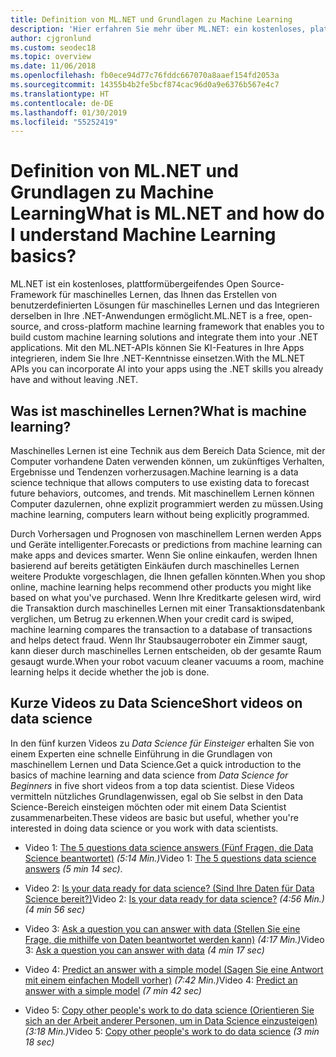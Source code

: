 ```yaml
---
title: Definition von ML.NET und Grundlagen zu Machine Learning
description: 'Hier erfahren Sie mehr über ML.NET: ein kostenloses, plattformübergreifendes Open Source-Framework für maschinelles Lernen, das Ihnen das Erstellen benutzerdefinierter Lösungen für maschinelles Lernen und das Integrieren derselben in Ihre .NET-Anwendungen ermöglicht.'
author: cjgronlund
ms.custom: seodec18
ms.topic: overview
ms.date: 11/06/2018
ms.openlocfilehash: fb0ece94d77c76fddc667070a8aaef154fd2053a
ms.sourcegitcommit: 14355b4b2fe5bcf874cac96d0a9e6376b567e4c7
ms.translationtype: HT
ms.contentlocale: de-DE
ms.lasthandoff: 01/30/2019
ms.locfileid: "55252419"
---
```

# <a name="what-is-mlnet-and-how-do-i-understand-machine-learning-basics"></a><span data-ttu-id="347a8-103">Definition von ML.NET und Grundlagen zu Machine Learning</span><span class="sxs-lookup"><span data-stu-id="347a8-103">What is ML.NET and how do I understand Machine Learning basics?</span></span>

<span data-ttu-id="347a8-104">ML.NET ist ein kostenloses, plattformübergeifendes Open Source-Framework für maschinelles Lernen, das Ihnen das Erstellen von benutzerdefinierten Lösungen für maschinelles Lernen und das Integrieren derselben in Ihre .NET-Anwendungen ermöglicht.</span><span class="sxs-lookup"><span data-stu-id="347a8-104">ML.NET is a free, open-source, and cross-platform machine learning framework that enables you to build custom machine learning solutions and integrate them into your .NET applications.</span></span> <span data-ttu-id="347a8-105">Mit den ML.NET-APIs können Sie KI-Features in Ihre Apps integrieren, indem Sie Ihre .NET-Kenntnisse einsetzen.</span><span class="sxs-lookup"><span data-stu-id="347a8-105">With the ML.NET APIs you can incorporate AI into your apps using the .NET skills you already have and without leaving .NET.</span></span>

## <a name="what-is-machine-learning"></a><span data-ttu-id="347a8-106">Was ist maschinelles Lernen?</span><span class="sxs-lookup"><span data-stu-id="347a8-106">What is machine learning?</span></span>

<span data-ttu-id="347a8-107">Maschinelles Lernen ist eine Technik aus dem Bereich Data Science, mit der Computer vorhandene Daten verwenden können, um zukünftiges Verhalten, Ergebnisse und Tendenzen vorherzusagen.</span><span class="sxs-lookup"><span data-stu-id="347a8-107">Machine learning is a data science technique that allows computers to use existing data to forecast future behaviors, outcomes, and trends.</span></span> <span data-ttu-id="347a8-108">Mit maschinellem Lernen können Computer dazulernen, ohne explizit programmiert werden zu müssen.</span><span class="sxs-lookup"><span data-stu-id="347a8-108">Using machine learning, computers learn without being explicitly programmed.</span></span>

<span data-ttu-id="347a8-109">Durch Vorhersagen und Prognosen von maschinellem Lernen werden Apps und Geräte intelligenter.</span><span class="sxs-lookup"><span data-stu-id="347a8-109">Forecasts or predictions from machine learning can make apps and devices smarter.</span></span> <span data-ttu-id="347a8-110">Wenn Sie online einkaufen, werden Ihnen basierend auf bereits getätigten Einkäufen durch maschinelles Lernen weitere Produkte vorgeschlagen, die Ihnen gefallen könnten.</span><span class="sxs-lookup"><span data-stu-id="347a8-110">When you shop online, machine learning helps recommend other products you might like based on what you've purchased.</span></span> <span data-ttu-id="347a8-111">Wenn Ihre Kreditkarte gelesen wird, wird die Transaktion durch maschinelles Lernen mit einer Transaktionsdatenbank verglichen, um Betrug zu erkennen.</span><span class="sxs-lookup"><span data-stu-id="347a8-111">When your credit card is swiped, machine learning compares the transaction to a database of transactions and helps detect fraud.</span></span> <span data-ttu-id="347a8-112">Wenn Ihr Staubsaugerroboter ein Zimmer saugt, kann dieser durch maschinelles Lernen entscheiden, ob der gesamte Raum gesaugt wurde.</span><span class="sxs-lookup"><span data-stu-id="347a8-112">When your robot vacuum cleaner vacuums a room, machine learning helps it decide whether the job is done.</span></span>


## <a name="short-videos-on-data-science"></a><span data-ttu-id="347a8-113">Kurze Videos zu Data Science</span><span class="sxs-lookup"><span data-stu-id="347a8-113">Short videos on data science</span></span> 

<span data-ttu-id="347a8-114">In den fünf kurzen Videos zu *Data Science für Einsteiger* erhalten Sie von einem Experten eine schnelle Einführung in die Grundlagen von maschinellem Lernen und Data Science.</span><span class="sxs-lookup"><span data-stu-id="347a8-114">Get a quick introduction to the basics of machine learning and data science from *Data Science for Beginners* in five short videos from a top data scientist.</span></span> <span data-ttu-id="347a8-115">Diese Videos vermitteln nützliches Grundlagenwissen, egal ob Sie selbst in den Data Science-Bereich einsteigen möchten oder mit einem Data Scientist zusammenarbeiten.</span><span class="sxs-lookup"><span data-stu-id="347a8-115">These videos are basic but useful, whether you're interested in doing data science or you work with data scientists.</span></span>

* <span data-ttu-id="347a8-116">Video 1: [The 5 questions data science answers (Fünf Fragen, die Data Science beantwortet)](https://docs.microsoft.com/azure/machine-learning/studio/data-science-for-beginners-the-5-questions-data-science-answers) *(5:14 Min.)*</span><span class="sxs-lookup"><span data-stu-id="347a8-116">Video 1: [The 5 questions data science answers](https://docs.microsoft.com/azure/machine-learning/studio/data-science-for-beginners-the-5-questions-data-science-answers) *(5 min 14 sec)*.</span></span>

* <span data-ttu-id="347a8-117">Video 2: [Is your data ready for data science? (Sind Ihre Daten für Data Science bereit?)](https://docs.microsoft.com/azure/machine-learning/studio/data-science-for-beginners-is-your-data-ready-for-data-science)</span><span class="sxs-lookup"><span data-stu-id="347a8-117">Video 2: [Is your data ready for data science?](https://docs.microsoft.com/azure/machine-learning/studio/data-science-for-beginners-is-your-data-ready-for-data-science)</span></span> <span data-ttu-id="347a8-118">*(4:56 Min.)*</span><span class="sxs-lookup"><span data-stu-id="347a8-118">*(4 min 56 sec)*</span></span>

* <span data-ttu-id="347a8-119">Video 3: [Ask a question you can answer with data (Stellen Sie eine Frage, die mithilfe von Daten beantwortet werden kann)](https://docs.microsoft.com/azure/machine-learning/studio/data-science-for-beginners-ask-a-question-you-can-answer-with-data) *(4:17 Min.)*</span><span class="sxs-lookup"><span data-stu-id="347a8-119">Video 3: [Ask a question you can answer with data](https://docs.microsoft.com/azure/machine-learning/studio/data-science-for-beginners-ask-a-question-you-can-answer-with-data) *(4 min 17 sec)*</span></span>

* <span data-ttu-id="347a8-120">Video 4: [Predict an answer with a simple model (Sagen Sie eine Antwort mit einem einfachen Modell vorher)](https://docs.microsoft.com/azure/machine-learning/studio/data-science-for-beginners-predict-an-answer-with-a-simple-model) *(7:42 Min.)*</span><span class="sxs-lookup"><span data-stu-id="347a8-120">Video 4: [Predict an answer with a simple model](https://docs.microsoft.com/azure/machine-learning/studio/data-science-for-beginners-predict-an-answer-with-a-simple-model) *(7 min 42 sec)*</span></span>

* <span data-ttu-id="347a8-121">Video 5: [Copy other people's work to do data science (Orientieren Sie sich an der Arbeit anderer Personen, um in Data Science einzusteigen)](https://docs.microsoft.com/azure/machine-learning/studio/data-science-for-beginners-copy-other-peoples-work-to-do-data-science) *(3:18 Min.)*</span><span class="sxs-lookup"><span data-stu-id="347a8-121">Video 5: [Copy other people's work to do data science](https://docs.microsoft.com/azure/machine-learning/studio/data-science-for-beginners-copy-other-peoples-work-to-do-data-science) *(3 min 18 sec)*</span></span>
